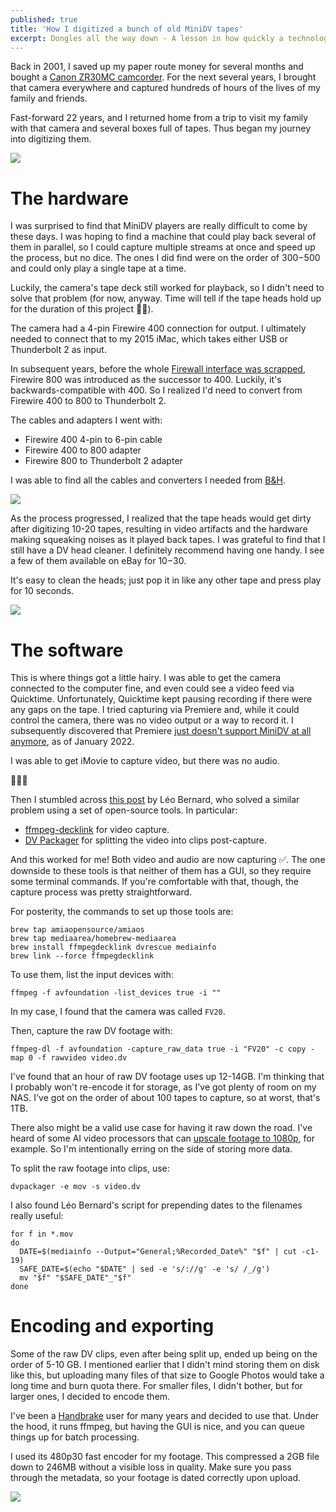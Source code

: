 ```yaml
---
published: true
title: 'How I digitized a bunch of old MiniDV tapes'
excerpt: Dongles all the way down - A lesson in how quickly a technology can become obsolete.
---
```

Back in 2001, I saved up my paper route money for several months
and bought a [Canon ZR30MC camcorder](https://global.canon/en/c-museum/product/dvc675.html). For the next several years,
I brought that camera everywhere and captured hundreds of hours of the lives of my family and friends.

Fast-forward 22 years, and I returned home from a trip to visit my family
with that camera and several boxes full of tapes. Thus began my journey into 
digitizing them.

![]({{site.cdn_path}}/2023/03/08/journey_of_1000_tapes.png)

# The hardware

I was surprised to find that MiniDV players are really difficult to come by
these days. I was hoping to find a machine that could play back several of them in parallel,
so I could capture multiple streams at once and speed up the process, but no dice. The ones I did find were on the order of 
$300-$500 and could only play a single tape at a time.

Luckily, the camera's tape deck still worked for playback, so I didn't need to 
solve that problem (for now, anyway. Time will tell if the tape heads hold up for the duration of this project 🤞🏼️).

The camera had a 4-pin Firewire 400 connection for output. I ultimately needed to connect 
that to my 2015 iMac, which takes either USB or Thunderbolt 2 as input. 

In subsequent years, before the whole [Firewall interface was scrapped](https://arstechnica.com/gadgets/2017/06/the-rise-and-fall-of-firewire-the-standard-everyone-couldnt-quite-agree-on/#:~:text=The%20decision%2Dmakers%20in%20the,be%20first%20to%20push%20it.), 
Firewire 800 was introduced as the successor to 400. Luckily,
it's backwards-compatible with 400. So I realized I'd need to convert from Firewire 400 to 800 to Thunderbolt 2.

The cables and adapters I went with:
* Firewire 400 4-pin to 6-pin cable
* Firewire 400 to 800 adapter
* Firewire 800 to Thunderbolt 2 adapter

I was able to find all the cables and converters I needed from [B&H](https://www.bhphotovideo.com/).

![]({{site.cdn_path}}/2023/03/08/donglesForDays.jpg)

As the process progressed, I realized that the tape heads would get dirty after digitizing 10-20 tapes, resulting in 
video artifacts and the hardware making squeaking noises as it played back tapes. I was grateful to find that I still have 
a DV head cleaner. I definitely recommend having one handy. I see a few of them available on eBay for $10-$30. 

It's easy to clean the heads; just pop it in like any other tape and press play for 10 seconds. 

![]({{site.cdn_path}}/2023/03/08/dv_head_cleaner.jpeg)

# The software

This is where things got a little hairy. I was able to get the camera connected to the computer fine, and even
could see a video feed via Quicktime. Unfortunately, Quicktime kept pausing recording if there were any gaps on the tape. 
I tried capturing via Premiere and, while it could control the camera, there was no video output or a way to record it.
I subsequently discovered that Premiere [just doesn't support MiniDV at all anymore](https://helpx.adobe.com/x-productkb/multi/video-applications-macos-catalina-compatibility.html#:~:text=no%20longer%20support,over%20FireWire), 
as of January 2022.

I was able to get iMovie to capture video, but there was no audio.

🤦🏼‍♂️️

Then I stumbled across [this post](https://leolabs.org/blog/capture-minidv-on-macos) by Léo Bernard, who solved a similar
problem using a set of open-source tools. In particular:

* [ffmpeg-decklink](https://github.com/amiaopensource/homebrew-amiaos/blob/master/ffmpegdecklink.rb) for video capture.
* [DV Packager](https://git.io/JqT1O) for splitting the video into clips post-capture.

And this worked for me! Both video and audio are now capturing ✅️. The one downside to these tools is that 
neither of them has a GUI, so they require some terminal commands. If you're comfortable with that, though,
the capture process was pretty straightforward.

For posterity, the commands to set up those tools are:

```shell
brew tap amiaopensource/amiaos
brew tap mediaarea/homebrew-mediaarea
brew install ffmpegdecklink dvrescue mediainfo
brew link --force ffmpegdecklink
```

To use them, list the input devices with:

```shell
ffmpeg -f avfoundation -list_devices true -i ""
```

In my case, I found that the camera was called `FV20`.

Then, capture the raw DV footage with:

```shell
ffmpeg-dl -f avfoundation -capture_raw_data true -i "FV20" -c copy -map 0 -f rawvideo video.dv
```

I've found that an hour of raw DV footage uses up 12-14GB. I'm thinking that I probably won't re-encode it for storage, 
as I've got plenty of room on my NAS. I've got on the order of about 100 tapes to capture, so at worst, that's 1TB. 

There also might be a valid use case for having it raw down the road. I've heard of some AI video processors that 
can [upscale footage to 1080p](https://www.theverge.com/2019/4/18/18311287/ai-upscaling-algorithms-video-games-mods-modding-esrgan-gigapixel), for example.
So I'm intentionally erring on the side of storing more data.

To split the raw footage into clips, use:

```shell
dvpackager -e mov -s video.dv
```

I also found Léo Bernard's script for prepending dates to the filenames really useful:

```shell
for f in *.mov
do
  DATE=$(mediainfo --Output="General;%Recorded_Date%" "$f" | cut -c1-19)
  SAFE_DATE=$(echo "$DATE" | sed -e 's/://g' -e 's/ /_/g')
  mv "$f" "$SAFE_DATE"_"$f"
done
```

# Encoding and exporting

Some of the raw DV clips, even after being split up, ended up being on the order of 5-10 GB. I mentioned earlier
that I didn't mind storing them on disk like this, but uploading many files of that size to Google Photos would
take a long time and burn quota there. For smaller files, I didn't bother, but for larger ones, I decided to encode them.

I've been a [Handbrake](https://handbrake.fr/) user for many years and decided to use that. 
Under the hood, it runs ffmpeg, but having the GUI is nice, and you can queue things up for batch processing.

I used its 480p30 fast encoder for my footage. This compressed a 2GB file down to 246MB without a visible loss in quality.
Make sure you pass through the metadata, so your footage is dated correctly upon upload.

![]({{site.cdn_path}}/2023/03/08/handbrake480p30.png)
